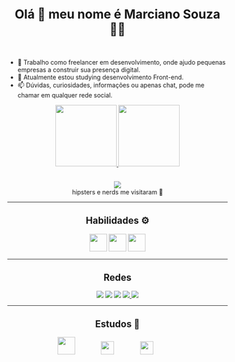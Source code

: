 <h1 align='center'>
Olá  👋  meu nome é Marciano Souza   👨‍💻
  </h1>
<br>

<!--
**SouzaMe/SouzaMe** is a ✨ _special_ ✨ repository because its `README.md` (this file) appears on your GitHub profile.

Here are some ideas to get you started:-->

- 🔭 Trabalho como freelancer em desenvolvimento, onde ajudo pequenas empresas a construir sua presença digital.
- 🌱 Atualmente estou studying desenvolvimento Front-end.
- 📫 Dúvidas, curiosidades, informações ou apenas chat, pode me chamar em qualquer rede social.
<div align="center">
  <a href="https://github.com/SouzaMe">
  <img height="140em" src="https://github-readme-stats.vercel.app/api?username=SouzaMe&show_icons=true&theme=dark&include_all_commits=true&count_private=true"/>
  <img height="140em" src="https://github-readme-stats.vercel.app/api/top-langs/?username=SouzaMe&layout=compact&langs_count=7&theme=dark"/>
</div>
  <br>
  <p align='center'>
  <a href="#"><img src="https://badges.pufler.dev/visits/SouzaMe/SouzaMe"></a> <br>  hipsters e nerds me visitaram 🙌  
  
 <hr>
  
<h2 align="center">Habilidades ⚙️</h2>  
<p align="center" margin= '25px'>
   
 <img height="40" src="https://devicons.railway.app/i/javascript.svg">
    
 <img height="40" src="https://devicons.railway.app/i/html5.svg">
    
 <img height="40" src="https://devicons.railway.app/i/css3.svg">
</p>
 
 <hr>
 <h2 align= 'center'>Redes</h2>
<p align='center'>
  <a href="https://twitter.com/S0uza_Me" target="_blank"><img src="https://img.shields.io/badge/Twitter-1DA1F2?style=for-the-badge&logo=twitter&logoColor=white" target="_blank"></a>
  <a href="https://instagram.com/mah_instag" target="_blank"><img src="https://img.shields.io/badge/Instagram-E4405F?style=for-the-badge&logo=instagram&logoColor=white" target="_blank"></a>
  <a href="https://www.linkedin.com/in/marciano-souza/" target="_blank"><img src="https://img.shields.io/badge/LinkedIn-0077B5?style=for-the-badge&logo=linkedin&logoColor=white" target="_blank"></a>
  <a href="mailto:m22.souza@gmail.com"><img src="https://img.shields.io/badge/Gmail-D14836?style=for-the-badge&logo=gmail&logoColor=white" destino ="_blank">
  </a>
  <a href="https://contate.me/SouzaMe" target="_blank"><img src="https://img.shields.io/badge/WhatsApp-25D366?style=for-the-badge&logo=whatsapp&logoColor=white" target="_blank">
  </a>
  </p>
  
  
  <hr>
  <h2 align="center">Estudos &#128214;&#65039;</h2>
  <p align="center">
      <img height="40" src="https://www.cursoemvideo.com/wp-content/uploads/2019/08/cursoemvideo-logo.png">
      &nbsp;&nbsp;&nbsp;&nbsp;&nbsp;&nbsp;&nbsp;&nbsp;&nbsp;&nbsp;&nbsp;&nbsp;&nbsp;
      <img height="30" src="https://hermes.digitalinnovation.one/assets/diome/logo.svg">
      &nbsp;&nbsp;&nbsp;&nbsp;&nbsp;&nbsp;&nbsp;&nbsp;&nbsp;&nbsp;&nbsp;&nbsp;&nbsp;
      <img height="30" src="https://www.rocketseat.com.br/_next/image?url=%2Fassets%2Flogos%2Frocketseat.svg&w=256&q=100">
      &nbsp;&nbsp;&nbsp;&nbsp;&nbsp;&nbsp;&nbsp;&nbsp;&nbsp;&nbsp;&nbsp;&nbsp;&nbsp;    
  </p>
  




 
